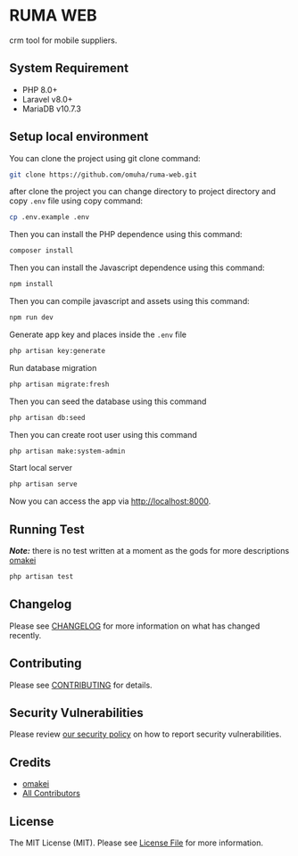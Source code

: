 
# RUMA WEB

crm tool for mobile suppliers.

## System Requirement

- PHP 8.0+
- Laravel v8.0+
- MariaDB v10.7.3


## Setup local environment

You can clone the project using git clone command:

```bash
git clone https://github.com/omuha/ruma-web.git
```

after clone the project you can change directory to project directory and copy `.env` file
using copy command:

```bash
cp .env.example .env
```

Then you can install the PHP dependence using this command:

```bash
composer install
```

Then you can install the Javascript dependence using this command:

```bash
npm install
```

Then you can compile javascript and assets using this command:

```bash
npm run dev
```

Generate app key and places inside the `.env` file

```bash
php artisan key:generate
```

Run database migration

```bash
php artisan migrate:fresh 
```

Then you can seed the database using this command

```bash
php artisan db:seed
```

Then you can create root user using this command

```bash
php artisan make:system-admin
```

Start local server

```bash
php artisan serve
```

Now you can access the app via [http://localhost:8000](http://localhost:8000).

## Running Test
***Note:*** there is no test written at a moment as the gods for more descriptions [omakei](https://github.com/omakei)
```bash
php artisan test
```

## Changelog

Please see [CHANGELOG](CHANGELOG.md) for more information on what has changed recently.

## Contributing

Please see [CONTRIBUTING](.github/CONTRIBUTING.md) for details.

## Security Vulnerabilities

Please review [our security policy](../../security/policy) on how to report security vulnerabilities.

## Credits

- [omakei](https://github.com/omakei)
- [All Contributors](../../contributors)

## License

The MIT License (MIT). Please see [License File](LICENSE.md) for more information.
